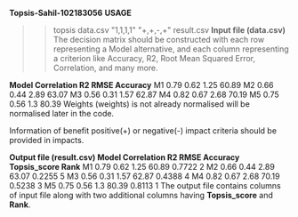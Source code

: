 **Topsis-Sahil-102183056**
**USAGE**
>> topsis data.csv "1,1,1,1" "+,+,-,+" result.csv
**Input file (data.csv)**
The decision matrix should be constructed with each row representing a Model alternative, and each column representing a criterion like Accuracy, R2, Root Mean Squared Error, Correlation, and many more.

**Model	Correlation	R2	RMSE	Accuracy**
M1	0.79	0.62	1.25	60.89
M2	0.66	0.44	2.89	63.07
M3	0.56	0.31	1.57	62.87
M4	0.82	0.67	2.68	70.19
M5	0.75	0.56	1.3	80.39
Weights (weights) is not already normalised will be normalised later in the code.

Information of benefit positive(+) or negative(-) impact criteria should be provided in impacts.


**Output file (result.csv)
Model	Correlation	R2	RMSE	Accuracy	Topsis_score	Rank**
M1	0.79	0.62	1.25	60.89	0.7722	2
M2	0.66	0.44	2.89	63.07	0.2255	5
M3	0.56	0.31	1.57	62.87	0.4388	4
M4	0.82	0.67	2.68	70.19	0.5238	3
M5	0.75	0.56	1.3	80.39	0.8113	1
The output file contains columns of input file along with two additional columns having **Topsis_score** and **Rank**.
